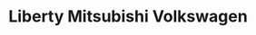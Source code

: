 ---
title: "Liberty Mitsubishi Volkswagen"
url: /rapid-city/liberty-mitsubishi-volkswagen/
shop: Autohaus
---
